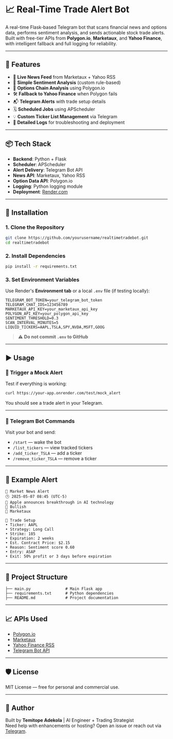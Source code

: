 # 📈 Real-Time Trade Alert Bot

A real-time Flask-based Telegram bot that scans financial news and options data, performs sentiment analysis, and sends actionable stock trade alerts. Built with free-tier APIs from **Polygon.io**, **Marketaux**, and **Yahoo Finance**, with intelligent fallback and full logging for reliability.

---

## 🚀 Features

- 🔄 **Live News Feed** from Marketaux + Yahoo RSS  
- 🧠 **Simple Sentiment Analysis** (custom rule-based)  
- 🧾 **Options Chain Analysis** using Polygon.io  
- 🛠️ **Fallback to Yahoo Finance** when Polygon fails  
- 📬 **Telegram Alerts** with trade setup details  
- 🗓️ **Scheduled Jobs** using APScheduler  
- 💡 **Custom Ticker List Management** via Telegram  
- 🐛 **Detailed Logs** for troubleshooting and deployment  

---

## 📦 Tech Stack

- **Backend**: Python + Flask  
- **Scheduler**: APScheduler  
- **Alert Delivery**: Telegram Bot API  
- **News API**: Marketaux, Yahoo RSS  
- **Option Data API**: Polygon.io  
- **Logging**: Python logging module  
- **Deployment**: [Render.com](https://render.com)  

---

## 🔧 Installation

### 1. Clone the Repository

```bash
git clone https://github.com/yourusername/realtimetradebot.git
cd realtimetradebot
```

### 2. Install Dependencies

```bash
pip install -r requirements.txt
```

### 3. Set Environment Variables

Use Render's **Environment tab** or a local `.env` file (if testing locally):

```env
TELEGRAM_BOT_TOKEN=your_telegram_bot_token
TELEGRAM_CHAT_IDS=123456789
MARKETAUX_API_KEY=your_marketaux_api_key
POLYGON_API_KEY=your_polygon_api_key
SENTIMENT_THRESHOLD=0.3
SCAN_INTERVAL_MINUTES=5
LIQUID_TICKERS=AAPL,TSLA,SPY,NVDA,MSFT,GOOG
```

> ⚠️ **Do not commit `.env` to GitHub**

---

## ▶️ Usage

### 🔁 Trigger a Mock Alert

Test if everything is working:

```bash
curl https://your-app.onrender.com/test/mock_alert
```

You should see a trade alert in your Telegram.

---

### 🧪 Telegram Bot Commands

Visit your bot and send:

- `/start` — wake the bot  
- `/list_tickers` — view tracked tickers  
- `/add_ticker_TSLA` — add a ticker  
- `/remove_ticker_TSLA` — remove a ticker  

---

## 📜 Example Alert

```
🚨 Market News Alert  
🕒 2025-05-07 08:45 (UTC-5)  
📰 Apple announces breakthrough in AI technology  
🔄 Bullish  
📡 Marketaux  

🎯 Trade Setup  
• Ticker: AAPL  
• Strategy: Long Call  
• Strike: 185  
• Expiration: 2 weeks  
• Est. Contract Price: $2.15  
• Reason: Sentiment score 0.60  
• Entry: ASAP  
• Exit: 50% profit or 3 days before expiration  
```

---

## 📂 Project Structure

```
├── main.py               # Main Flask app  
├── requirements.txt      # Python dependencies  
├── README.md             # Project documentation  
```

---

## 📈 APIs Used

- [Polygon.io](https://polygon.io/)  
- [Marketaux](https://www.marketaux.com/)  
- [Yahoo Finance RSS](https://finance.yahoo.com/news/rssindex)  
- [Telegram Bot API](https://core.telegram.org/bots/api)  

---

## 🛡️ License

MIT License — free for personal and commercial use.

---

## 🙌 Author

Built by **Temitope Adekola** | AI Engineer + Trading Strategist  
Need help with enhancements or hosting? Open an issue or reach out via [Telegram](https://t.me/your_username).

